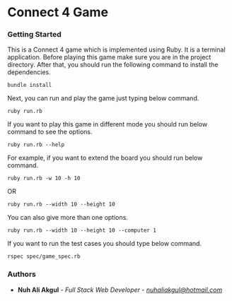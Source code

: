 # Connect 4 Game

### Getting Started

This is a Connect 4 game which is implemented using Ruby. It is a terminal application. Before playing this game
make sure you are in the project directory. After that, you should run the following command to install the dependencies.

```
bundle install
```

Next, you can run and play the game just typing below command.

```
ruby run.rb
```

If you want to play this game in different mode you should run below command to see the options.

```
ruby run.rb --help
```

For example, if you want to extend the board you should run below command.

```
ruby run.rb -w 10 -h 10
```
OR
```
ruby run.rb --width 10 --height 10
```

You can also give more than one options.

```
ruby run.rb --width 10 --height 10 --computer 1
```

If you want to run the test cases you should type below command.

```
rspec spec/game_spec.rb
```

### Authors

* **Nuh Ali Akgul** - *Full Stack Web Developer* - *nuhaliakgul@hotmail.com*